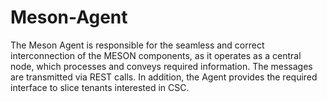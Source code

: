 # Meson-Agent
The Meson Agent is responsible for the seamless and correct interconnection of the MESON components, as it operates as a central node, which processes and conveys required information. The messages are transmitted via REST calls. In addition, the Agent provides the required interface to slice tenants interested in CSC.
